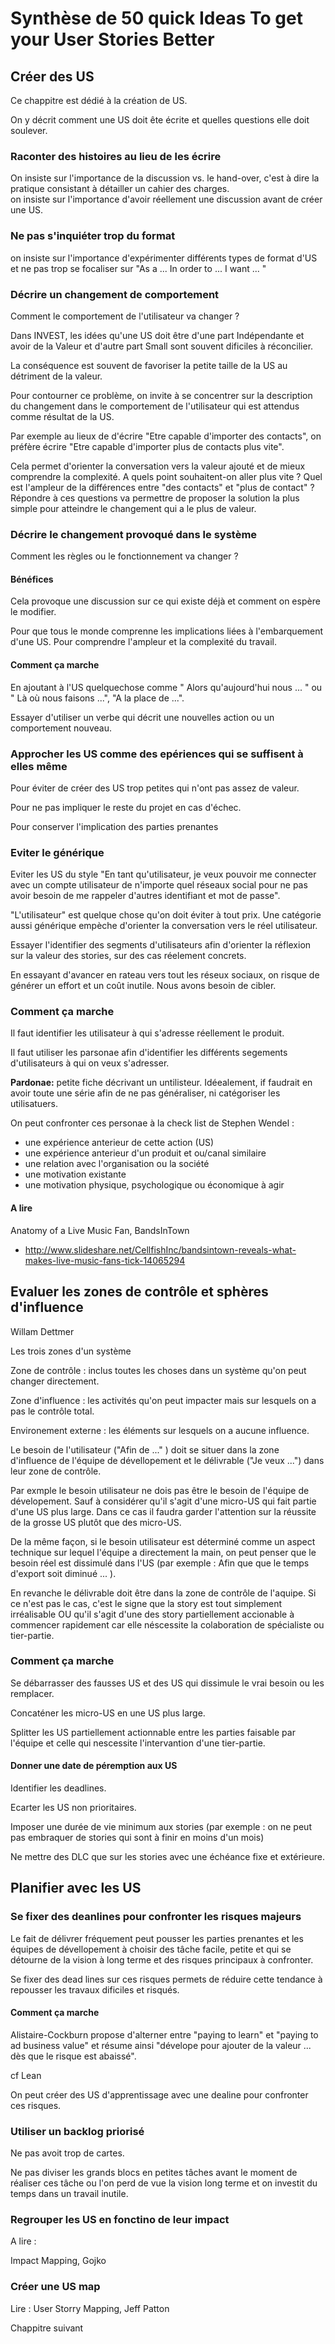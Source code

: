 # Synthèse de 50 quick Ideas To get your User Stories Better

## Créer des US

Ce chappitre est dédié à la création de US.

On y décrit comment une US doit ête écrite et quelles questions elle doit soulever.

### Raconter des histoires au lieu de les écrire

On insiste sur l'importance de la discussion vs. le hand-over, c'est à dire la pratique consistant à détailler un cahier des charges.  
on insiste sur l'importance d'avoir réellement une discussion avant de créer une US.  

### Ne pas s'inquiéter trop du format

on insiste sur l'importance d'expérimenter différents types de format d'US et ne pas trop se focaliser sur "As a ... In order to ... I want ... "

### Décrire un changement de comportement

Comment le comportement de l'utilisateur va changer ?

Dans INVEST, les idées qu'une US doit être d'une part Indépendante et avoir de la Valeur et d'autre part Small sont souvent dificiles à réconcilier.

La conséquence est souvent de favoriser la petite taille de la US au détriment de la valeur.

Pour contourner ce problème, on invite à se concentrer sur la description du changement dans le comportement de l'utilisateur qui est attendus comme résultat de la US.  

Par exemple au lieux de d'écrire "Etre capable d'importer des contacts",  on préfère écrire "Etre capable d'importer plus de contacts plus vite".

Cela permet d'orienter la conversation vers la valeur ajouté et de mieux comprendre la complexité. A quels point souhaitent-on aller plus vite ? Quel est l'ampleur de la différences entre "des contacts" et "plus de contact" ?  
Répondre à ces questions va permettre de proposer la solution la plus simple pour atteindre le changement qui a le plus de valeur.

### Décrire le changement provoqué dans le système

Comment les règles ou le fonctionnement va changer ?

#### Bénéfices

Cela provoque une discussion sur ce qui existe déjà et comment on espère le modifier.

Pour que tous le monde comprenne les implications liées à l'embarquement d'une US. Pour comprendre l'ampleur et la complexité du travail.

#### Comment ça marche

En ajoutant à l'US quelquechose comme " Alors qu'aujourd'hui nous ... " ou " Là où nous faisons ...", "A la place de ...".  

Essayer d'utiliser un verbe qui décrit une nouvelles action ou un comportement nouveau.  

### Approcher les US comme des epériences qui se suffisent à elles même

Pour éviter de créer des US trop petites qui n'ont pas assez de valeur.

Pour ne pas impliquer le reste du projet en cas d'échec.

Pour conserver l'implication des parties prenantes

### Eviter le générique

Eviter les US du style "En tant qu'utilisateur, je veux pouvoir me connecter avec un compte utilisateur de n'importe quel réseaux social pour ne pas avoir besoin de me rappeler d'autres identifiant et mot de passe".

"L'utilisateur" est quelque chose qu'on doit éviter à tout prix. Une catégorie aussi générique empèche d'orienter la conversation vers le réel utilisateur.

Essayer l'identifier des segments d'utilisateurs afin d'orienter la réflexion sur la valeur des stories, sur des cas réelement concrets.

En essayant d'avancer en rateau vers tout les réseux sociaux, on risque de générer un effort et un coût inutile. Nous avons besoin de cibler.

### Comment ça marche

Il faut identifier les utilisateur à qui s'adresse réellement le produit.

Il faut utiliser les parsonae afin d'identifier les différents segements d'utilisateurs à qui on veux s'adresser.

**Pardonae:** petite fiche décrivant un untilisteur. Idéealement, if faudrait en avoir toute une série afin de ne pas généraliser, ni catégoriser les utilisatuers.

On peut confronter ces personae à la check list de Stephen Wendel :

- une expérience anterieur de cette action (US)
- une expérience anterieur d'un produit et ou/canal similaire
- une relation avec l'organisation ou la société
- une motivation existante
- une motivation physique, psychologique ou économique à agir

#### A lire

Anatomy of a Live Music Fan, BandsInTown

- <http://www.slideshare.net/CellfishInc/bandsintown-reveals-what-makes-live-music-fans-tick-14065294>

## Evaluer les zones de contrôle et sphères d'influence

Willam Dettmer

Les trois zones d'un système

Zone de contrôle : inclus toutes les choses dans un système qu'on peut changer directement.

Zone d'influence : les activités qu'on peut impacter mais sur lesquels on a pas le contrôle total.

Environement externe : les éléments sur lesquels on a aucune influence.

Le besoin de l'utilisateur ("Afin de ..." ) doit se situer dans la zone d'influence de l'équipe de dévellopement et le délivrable ("Je veux ...") dans leur zone de contrôle.

Par exmple le besoin utilisateur ne dois pas être le besoin de l'équipe de dévelopement. Sauf à considérer qu'il s'agit d'une micro-US qui fait partie d'une US plus large. Dans ce cas il faudra garder l'attention sur la réussite de la grosse US plutôt que des micro-US.

De la même façon, si le besoin utilisateur est déterminé comme un aspect technique sur lequel l'équipe a directement la main, on peut penser que le besoin réel est dissimulé dans l'US (par exemple : Afin que que le temps d'export soit diminué ... ).

En revanche le délivrable doit être dans la zone de contrôle de l'aquipe. Si ce n'est pas le cas, c'est le signe que la story est tout simplement irréalisable OU qu'il s'agit d'une des story partiellement accionable à commencer rapidement car elle néscessite la colaboration de spécialiste ou tier-partie.

### Comment ça marche

Se débarrasser des fausses US et des US qui dissimule le vrai besoin ou les remplacer.

Concaténer les micro-US en une US plus large.

Splitter les US partiellement actionnable entre les parties faisable par l'équipe et celle qui nescessite l'intervantion d'une tier-partie.

#### Donner une date de péremption aux US

Identifier les deadlines.

Ecarter les US non prioritaires.

Imposer une durée de vie minimum aux stories (par exemple : on ne peut pas embraquer de stories qui sont à finir en moins d'un mois)

Ne mettre des DLC que sur les stories avec une échéance fixe et extérieure.  

## Planifier avec les US

### Se fixer des deanlines pour confronter les risques majeurs

Le fait de délivrer fréquement peut pousser les parties prenantes et les équipes de dévellopement à choisir des tâche facile, petite et qui se détourne de la vision à long terme et des risques principaux à confronter.

Se fixer des dead lines sur ces risques permets de réduire cette tendance à repousser les travaux dificiles et risqués.

#### Comment ça marche 

Alistaire-Cockburn propose d'alterner entre "paying to learn" et "paying to ad business value" et résume ainsi "dévelope pour ajouter de la valeur ... dès que le risque est abaissé".

cf Lean

On peut créer des US d'apprentissage avec une dealine pour confronter ces risques.

### Utiliser un backlog priorisé

Ne pas avoit trop de cartes.

Ne pas diviser les grands blocs en petites tâches avant le moment de réaliser ces tâche ou l'on perd de vue la vision long terme et on investit du temps dans un travail inutile.

### Regrouper les US en fonctino de leur impact

A lire :

Impact Mapping, Gojko

### Créer une US map

Lire : User Storry Mapping, Jeff Patton

Chappitre suivant
